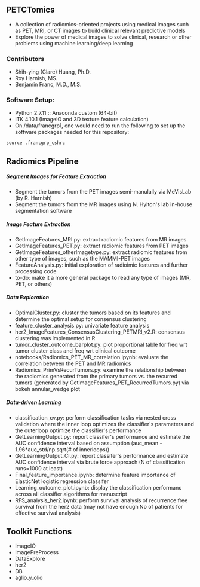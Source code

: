## PETCTomics
- A collection of radiomics-oriented projects using medical images such as PET, MRI, or CT images to build clinical relevant predictive models
- Explore the power of medical images to solve clinical, research or other problems using machine learning/deep learning

### Contributors
- Shih-ying (Clare) Huang, Ph.D.
- Roy Harnish, MS.
- Benjamin Franc, M.D., M.S.

### Software Setup:
- Python 2.7.11 :: Anaconda custom (64-bit)
- ITK 4.10.1 (ImageIO and 3D texture feature calculation)
- On /data/francgrp1, one would need to run the following to set up the software packages needed for this repository:

```
source .francgrp_cshrc
```

Radiomics Pipeline
--------------------

##### Segment Images for Feature Extraction

- Segment the tumors from the PET images semi-manulally via MeVisLab (by R. Harnish)
- Segment the tumors from the MR images using N. Hylton's lab in-house segmentation software

##### Image Feature Extraction

- GetImageFeatures_MRI.py: extract radiomic features from MR images
- GetImageFeatures_PET.py: extract radiomic features from PET images
- GetImageFeatures_otherImagetype.py: extract radiomic features from other type of images, such as the MAMMI-PET images
- FeatureAnalysis.py: initial exploration of radioimic features and further processing code
- to-do: make it a more general package to read any type of images (MR, PET, or others)


##### Data Exploration

- OptimalCluster.py: cluster the tumors based on its features and determine the optimal setup for consensus clustering
- feature_cluster_analysis.py: univariate feature analysis
- her2_ImageFeatures_ConsensusClustering_PETMRI_v2.R: consensus clustering was implemented in R
- tumor_cluster_outcome_barplot.py: plot proportional table for freq wrt tumor cluster class and freq wrt clinical outcome
- notebooks/Radiomics_PET_MR_correlation.ipynb: evaluate the correlation between the PET and MR radiomics
- Radiomics_PrimVsRecurTumors.py: examine the relationship between the radiomics generated from the primary tumors vs. the recurred tumors (generated by GetImageFeatures_PET_RecurredTumors.py) via bokeh annular_wedge plot


##### Data-driven Learning


- classification_cv.py: perform classification tasks via nested cross validation where the inner loop optimizes the classifier's parameters and the outerloop optimize the classifier's performance
- GetLearningOutput.py: report classifer's performance and estimate the AUC confidence interval based on assumption (auc_mean - 1.96*auc_std/np.sqrt(# of innerloops))
- GetLearningOutput_CI.py: report classifer's performance and estimate AUC confidence interval via brute force approach (N of classification runs=1000 at least)
- Final_feature_importance.ipynb: determine feature importance of ElasticNet logistic regression classifer
- Learning_outcome_plot.ipynb: display the classification performanc across all classifier algorithms for manuscript
- RFS_analysis_her2.ipynb: perform survival analysis of recurrence free survival from the her2 data (may not have enough No of patients for effective survival analysis)
 

Toolkit Functions
--------------------


- ImageIO
- ImagePreProcess
- DataExplore
- her2
- DB
- aglio_y_olio





